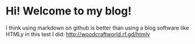 # Hi! Welcome to my blog! 
I think using markdown on github is better than using a blog software like HTMLy in this test I did: http://woodcraftworld.rf.gd/htmly
